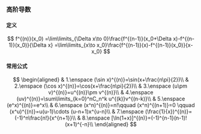 ### 高阶导数

#### 定义

$$
f^{(n)}(x_0)
=\lim\limits_{\Delta x\to 0}\frac{f^{(n-1)}(x_0+\Delta x)-f^{(n-1)}(x_0)}{\Delta x}
=\lim\limits_{x\to x_0}\frac{f^{(n-1)}(x)-f^{(n-1)}(x_0)}{x-x_0}
$$

#### 常用公式

$$
\begin{aligned}
	& 1.\enspace (\sin x)^{(n)}=\sin(x+\frac{n\pi}{2})\\
	& 2.\enspace (\cos x)^{(n)}=\cos(x+\frac{n\pi}{2})\\
	& 3.\enspace (u\pm v)^{(n)}=u^{(n)}\pm v^{(n)}\\
	& 4.\enspace (uv)^{(n)}=\sum\limits_{k=0}^nC_n^k u^{(k)}v^{(n-k)}\\
	& 5.\enspace (e^x)^{(n)}=e^x\\
	& 6.\enspace (x^n)^{(n)}=n!\qquad (x^n)^{(n+1)}=0 \qquad (x^u)^{(n)}=u(u-1)\cdots (u-n+1)x^{u-n}\\
	& 7.\enspace (\frac{1}{x})^{(n)}=(-1)^n\frac{n!}{x^{n+1}}\\
	& 8.\enspace [\ln(1+x)]^{(n)}=(-1)^{n-1}(n-1)!(x+1)^{-n}\\
\end{aligned}
$$
